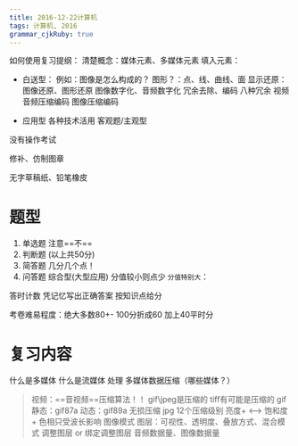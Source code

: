 ```yaml
---
title: 2016-12-22计算机
tags: 计算机, 2016
grammar_cjkRuby: true
---
```


如何使用复习提纲：
清楚概念：媒体元素、多媒体元素
填入元素：

* 白送型：
例如：图像是怎么构成的？
图形？：点、线、曲线、面
显示还原：图像还原、图形还原
图像数字化、音频数字化
冗余去除、编码
八种冗余
视频音频压缩编码 图像压缩编码

* 应用型
各种技术活用
客观题/主观型

没有操作考试

修补、仿制图章

无字草稿纸、铅笔橡皮

# 题型
1. 单选题
注意==不==
2. 判断题
(以上共50分)
3. 简答题
几分几个点！
4. 问答题
综合型(大型应用)
分值较小则点少
`分值特别大`：

答时计数
凭记忆写出正确答案 按知识点给分

考卷难易程度：绝大多数80+-
100分折成60 加上40平时分

# 复习内容
什么是多媒体
什么是流媒体
处理
多媒体数据压缩（哪些媒体？）

> 视频：==音视频==压缩算法！！
> gif\jpeg是压缩的 tiff有可能是压缩的
> gif静态：gif87a 动态：gif89a 无损压缩
> jpg 12个压缩级别 
> 亮度+ <--> 饱和度+
> 色相只受波长影响
> 图像模式
> 图层：可视性、透明度、叠放方式、混合模式
> 调整图层 or 绑定调整图层
> 音频数据量、图像数据量

